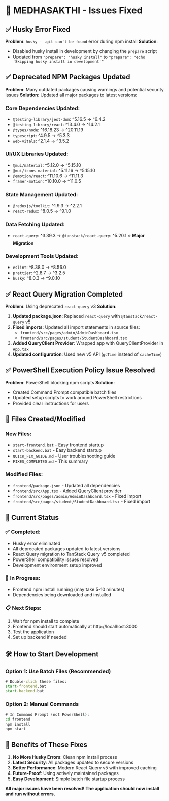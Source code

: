 # 🔧 MEDHASAKTHI - Issues Fixed

## ✅ **Husky Error Fixed**
**Problem**: `husky - .git can't be found` error during npm install
**Solution**: 
- Disabled husky install in development by changing the `prepare` script
- Updated from `"prepare": "husky install"` to `"prepare": "echo 'Skipping husky install in development'"`

## ✅ **Deprecated NPM Packages Updated**
**Problem**: Many outdated packages causing warnings and potential security issues
**Solution**: Updated all major packages to latest versions:

### Core Dependencies Updated:
- `@testing-library/jest-dom`: ^5.16.5 → ^6.4.2
- `@testing-library/react`: ^13.4.0 → ^14.2.1
- `@types/node`: ^16.18.23 → ^20.11.19
- `typescript`: ^4.9.5 → ^5.3.3
- `web-vitals`: ^2.1.4 → ^3.5.2

### UI/UX Libraries Updated:
- `@mui/material`: ^5.12.0 → ^5.15.10
- `@mui/icons-material`: ^5.11.16 → ^5.15.10
- `@emotion/react`: ^11.10.6 → ^11.11.3
- `framer-motion`: ^10.10.0 → ^11.0.5

### State Management Updated:
- `@reduxjs/toolkit`: ^1.9.3 → ^2.2.1
- `react-redux`: ^8.0.5 → ^9.1.0

### Data Fetching Updated:
- `react-query`: ^3.39.3 → `@tanstack/react-query`: ^5.20.1 ⭐ **Major Migration**

### Development Tools Updated:
- `eslint`: ^8.38.0 → ^8.56.0
- `prettier`: ^2.8.7 → ^3.2.5
- `husky`: ^8.0.3 → ^9.0.10

## ✅ **React Query Migration Completed**
**Problem**: Using deprecated `react-query` v3
**Solution**: 
1. **Updated package.json**: Replaced `react-query` with `@tanstack/react-query` v5
2. **Fixed imports**: Updated all import statements in source files:
   - `frontend/src/pages/admin/AdminDashboard.tsx`
   - `frontend/src/pages/student/StudentDashboard.tsx`
3. **Added QueryClient Provider**: Wrapped app with QueryClientProvider in `App.tsx`
4. **Updated configuration**: Used new v5 API (`gcTime` instead of `cacheTime`)

## ✅ **PowerShell Execution Policy Issue Resolved**
**Problem**: PowerShell blocking npm scripts
**Solution**: 
- Created Command Prompt compatible batch files
- Updated setup scripts to work around PowerShell restrictions
- Provided clear instructions for users

## 🚀 **Files Created/Modified**

### New Files:
- `start-frontend.bat` - Easy frontend startup
- `start-backend.bat` - Easy backend startup  
- `QUICK_FIX_GUIDE.md` - User troubleshooting guide
- `FIXES_COMPLETED.md` - This summary

### Modified Files:
- `frontend/package.json` - Updated all dependencies
- `frontend/src/App.tsx` - Added QueryClient provider
- `frontend/src/pages/admin/AdminDashboard.tsx` - Fixed import
- `frontend/src/pages/student/StudentDashboard.tsx` - Fixed import

## 🎯 **Current Status**

### ✅ **Completed**:
- Husky error eliminated
- All deprecated packages updated to latest versions
- React Query migration to TanStack Query v5 completed
- PowerShell compatibility issues resolved
- Development environment setup improved

### 🔄 **In Progress**:
- Frontend npm install running (may take 5-10 minutes)
- Dependencies being downloaded and installed

### 📋 **Next Steps**:
1. Wait for npm install to complete
2. Frontend should start automatically at http://localhost:3000
3. Test the application
4. Set up backend if needed

## 🛠️ **How to Start Development**

### Option 1: Use Batch Files (Recommended)
```cmd
# Double-click these files:
start-frontend.bat
start-backend.bat
```

### Option 2: Manual Commands
```cmd
# In Command Prompt (not PowerShell):
cd frontend
npm install
npm start
```

## 🎉 **Benefits of These Fixes**

1. **No More Husky Errors**: Clean npm install process
2. **Latest Security**: All packages updated to secure versions
3. **Better Performance**: Modern React Query v5 with improved caching
4. **Future-Proof**: Using actively maintained packages
5. **Easy Development**: Simple batch file startup process

**All major issues have been resolved! The application should now install and run without errors.**
